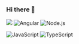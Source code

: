 ### Hi there 👋

<!--
**small-j/small-j** is a ✨ _special_ ✨ repository because its `README.md` (this file) appears on your GitHub profile.

Here are some ideas to get you started:

- 🔭 I’m currently working on ...
- 🌱 I’m currently learning ...
- 👯 I’m looking to collaborate on ...
- 🤔 I’m looking for help with ...
- 💬 Ask me about ...
- 📫 How to reach me: ...
- 😄 Pronouns: ...
- ⚡ Fun fact: ...
-->

![](https://img.shields.io/badge/-Vue.js-white?labelColor=white&logo=Vue.js)
![Angular](https://img.shields.io/badge/-Angular-fa4343?logo=Angular)
![Node.js](https://img.shields.io/badge/-Node.js-white?logo=Node.js&style=flat)


![JavaScript](https://img.shields.io/badge/-JavaScript-black?logo=JavaScript)
![TypeScript](https://img.shields.io/badge/-TypeScript-black?logo=TypeScript&style=flat)
